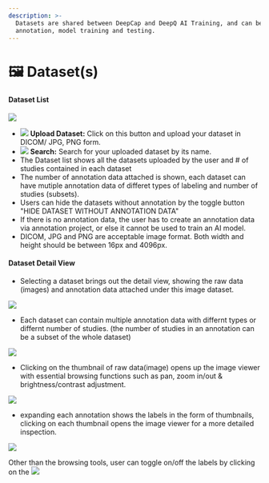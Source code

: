 ```yaml
---
description: >-
  Datasets are shared between DeepCap and DeepQ AI Training, and can be used for
  annotation, model training and testing.
---
```


# 🖼 Dataset(s)

#### Dataset List <a href="#dataset-list" id="dataset-list"></a>

![](../../.gitbook/assets/DeepCap\_Dataset\_Overview\_Example\_2.png)

* ![](https://console.deepq.ai/docs/console/.gitbook/assets/con-icon-4.png) **Upload Dataset:** Click on this button and upload your dataset in DICOM/ JPG, PNG form.
* ![](https://console.deepq.ai/docs/console/.gitbook/assets/con-icon-6.png) **Search:** Search for your uploaded dataset by its name.
* The Dataset list shows all the datasets uploaded by the user and # of studies contained in each dataset
* The number of annotation data attached is shown, each dataset can have mutiple annotation data of differet types of labeling and number of studies (subsets).
* Users can hide the datasets without annotation by the toggle button "HIDE DATASET WITHOUT ANNOTATION DATA"
* If there is no annotation data, the user has to create an annotation data via annotation project, or else it cannot be used to train an AI model.
* DICOM, JPG and PNG are acceptable image format. Both width and height should be between 16px and 4096px.

#### Dataset Detail View <a href="#dataset-detail-view" id="dataset-detail-view"></a>

* Selecting a dataset brings out the detail view, showing the raw data (images) and annotation data attached under this image dataset.

![](../../.gitbook/assets/DeepCap\_Dataset\_Detail\_scrolldown.png)

* Each dataset can contain multiple annotation data with differnt types or differnt number of studies. (the number of studies in an annotation can be a subset of the whole dataset)

![](https://console.deepq.ai/docs/console/.gitbook/assets/con-2-0-4.png)

* Clicking on the thumbnail of raw data(image) opens up the image viewer with essential browsing functions such as pan, zoom in/out & brightness/contrast adjustment.

![](../../.gitbook/assets/DeepCap\_Dataset\_Detail\_Annotation\_1.png)

* expanding each annotation shows the labels in the form of thumbnails, clicking on each thumbnail opens the image viewer for a more detailed inspection.

![](https://console.deepq.ai/docs/console/.gitbook/assets/con-2-0-6.png)

Other than the browsing tools, user can toggle on/off the labels by clicking on the ![](https://console.deepq.ai/docs/console/.gitbook/assets/con-icon-23.png)
